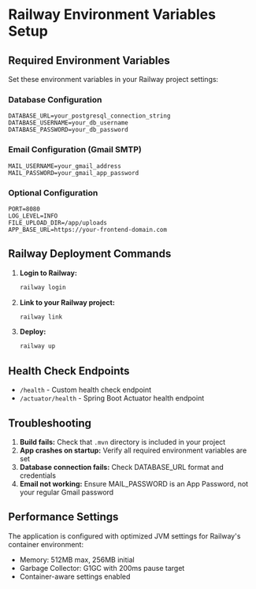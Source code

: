 # Railway Environment Variables Setup

## Required Environment Variables

Set these environment variables in your Railway project settings:

### Database Configuration

```
DATABASE_URL=your_postgresql_connection_string
DATABASE_USERNAME=your_db_username
DATABASE_PASSWORD=your_db_password
```

### Email Configuration (Gmail SMTP)

```
MAIL_USERNAME=your_gmail_address
MAIL_PASSWORD=your_gmail_app_password
```

### Optional Configuration

```
PORT=8080
LOG_LEVEL=INFO
FILE_UPLOAD_DIR=/app/uploads
APP_BASE_URL=https://your-frontend-domain.com
```

## Railway Deployment Commands

1. **Login to Railway:**

   ```bash
   railway login
   ```

2. **Link to your Railway project:**

   ```bash
   railway link
   ```

3. **Deploy:**
   ```bash
   railway up
   ```

## Health Check Endpoints

- `/health` - Custom health check endpoint
- `/actuator/health` - Spring Boot Actuator health endpoint

## Troubleshooting

1. **Build fails:** Check that `.mvn` directory is included in your project
2. **App crashes on startup:** Verify all required environment variables are set
3. **Database connection fails:** Check DATABASE_URL format and credentials
4. **Email not working:** Ensure MAIL_PASSWORD is an App Password, not your regular Gmail password

## Performance Settings

The application is configured with optimized JVM settings for Railway's container environment:

- Memory: 512MB max, 256MB initial
- Garbage Collector: G1GC with 200ms pause target
- Container-aware settings enabled
